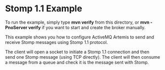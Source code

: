 # Stomp 1.1 Example

To run the example, simply type **mvn verify** from this directory, or **mvn -PnoServer verify** if you want to start and create the broker manually.

This example shows you how to configure ActiveMQ Artemis to send and receive Stomp messages using Stomp 1.1 protocol.

The client will open a socket to initiate a Stomp 1.1 connection and then send one Stomp message (using TCP directly). The client will then consume a message from a queue and check it is the message sent with Stomp.